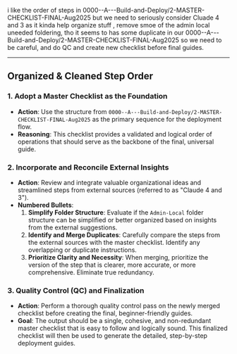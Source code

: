 
i like the order of steps in 0000--A---Build-and-Deploy/2-MASTER-CHECKLIST-FINAL-Aug2025
but we need to seriously consider Cluade 4 and 3 as it kinda help organize stuff , remove  smoe of the admin local uneeded foldering, tho it seems to has some duplicate in our 0000--A---Build-and-Deploy/2-MASTER-CHECKLIST-FINAL-Aug2025 so we need to be careful, and do QC and create new checklist before final guides.

---
## Organized & Cleaned Step Order

### 1. **Adopt a Master Checklist as the Foundation**
- **Action**: Use the structure from `0000--A---Build-and-Deploy/2-MASTER-CHECKLIST-FINAL-Aug2025` as the primary sequence for the deployment flow.
- **Reasoning**: This checklist provides a validated and logical order of operations that should serve as the backbone of the final, universal guide.

### 2. **Incorporate and Reconcile External Insights**
- **Action**: Review and integrate valuable organizational ideas and streamlined steps from external sources (referred to as "Claude 4 and 3").
- **Numbered Bullets**:
    1.  **Simplify Folder Structure**: Evaluate if the `Admin-Local` folder structure can be simplified or better organized based on insights from the external suggestions.
    2.  **Identify and Merge Duplicates**: Carefully compare the steps from the external sources with the master checklist. Identify any overlapping or duplicate instructions.
    3.  **Prioritize Clarity and Necessity**: When merging, prioritize the version of the step that is clearer, more accurate, or more comprehensive. Eliminate true redundancy.

### 3. **Quality Control (QC) and Finalization**
- **Action**: Perform a thorough quality control pass on the newly merged checklist before creating the final, beginner-friendly guides.
- **Goal**: The output should be a single, cohesive, and non-redundant master checklist that is easy to follow and logically sound. This finalized checklist will then be used to generate the detailed, step-by-step deployment guides.